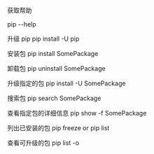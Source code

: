 获取帮助

pip --help


升级 pip
pip install -U pip


安装包
pip install SomePackage


卸载包 
pip uninstall SomePackage


升级指定的包
pip install -U SomePackage


搜索包
pip search SomePackage


查看指定包的详细信息
pip show -f SomePackage


列出已安装的包
pip freeze or pip list


查看可升级的包
pip list -o
